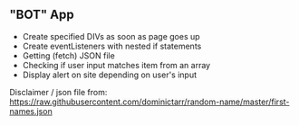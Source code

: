 ## "BOT" App

- Create specified DIVs as soon as page goes up
- Create eventListeners with nested if statements
- Getting (fetch) JSON file
- Checking if user input matches item from an array
- Display alert on site depending on user's input

Disclaimer / json file from: https://raw.githubusercontent.com/dominictarr/random-name/master/first-names.json

